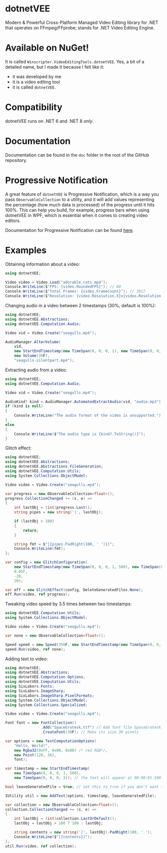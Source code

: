 # dotnetVEE
Modern &amp; Powerful Cross-Platform Managed Video Editing library for .NET that operates on FFmpeg/FFprobe; stands for .NET Video Editing Engine.

# Available on NuGet!
It is called `Winscripter.VideoEditingTools.dotnetVEE`. Yes, a bit of a detailed name, but I made it because I felt like it:
- it was developed by me
- it is a video editing tool
- it is called `dotnetVEE`.

# Compatibility
dotnetVEE runs on .NET 6 and .NET 8 *only*.

# Documentation
Documentation can be found in the `doc` folder in the root of the GitHub repository.

# Progressive Notification
A great feature of `dotnetVEE` is Progressive Notification, which is a way you pass `ObservableCollection`
to a utility, and it will add values representing the percentage (how much data is processed) of the progress
until it hits 100%. This can help you build, for example, progress bars when using dotnetVEE in WPF, which is
essential when it comes to creating video editors.

Documentation for Progressive Notification can be found [here](https://github.com/winscripter/dotnetVEE/blob/main/doc/6.%20Progressive%20Notification.md).

# Examples
Obtaining information about a video:
```cs
using dotnetVEE;

Video video = Video.Load("adorable_cats.mp4");
Console.WriteLine($"FPS: {video.RoundedFPS}"); // 60
Console.WriteLine($"Total Frames: {video.FrameCount}"); // 3917
Console.WriteLine($"Resolution: {video.Resolution.X}x{video.Resolution.Y}"); // 1920x1080
```

Changing audio in a video between 2 timestamps (30%, default is 100%):
```cs
using dotnetVEE;
using dotnetVEE.Abstractions;
using dotnetVEE.Computation.Audio;

Video vid = Video.Create("seagulls.mp4");

AudioManager.AlterVolume(
    vid,
    new StartEndTimestamp(new TimeSpan(0, 0, 0, 1), new TimeSpan(0, 0, 0, 6)),
    new Volume(30F),
    "seagulls-silentpart.mp4");
```

Extracting audio from a video:
```cs
using dotnetVEE;
using dotnetVEE.Computation.Audio;

Video vid = Video.Create("seagulls.mp4");

AudioKind? kind = AudioManager.AutomatedExtractAudio(vid, "audio.mp3");
if (kind is null)
{
    Console.WriteLine("The audio format of the video is unsupported.");
}
else
{
    Console.WriteLine($"The audio type is {kind?.ToString()}");
}
```

Glitch effect:
```cs
using dotnetVEE;
using dotnetVEE.Abstractions;
using dotnetVEE.Abstractions.FileGeneration;
using dotnetVEE.Computation.Utils;
using System.Collections.ObjectModel;

Video video = Video.Create("seagulls.mp4");

var progress = new ObservableCollection<float>();
progress.CollectionChanged += (s, e) =>
{
    int lastObj = (int)progress.Last();
    string pipes = new string('|', lastObj);

    if (lastObj > 100)
    {
        return;
    }

    string fmt = $"[{pipes.PadRight(100, ' ')}]";
    Console.WriteLine(fmt);
};

var config = new GlitchConfiguration(
    new StartEndTimestamp(new TimeSpan(0, 0, 0, 1, 500), new TimeSpan(0, 0, 0, 3)),
    0.05F,
    -20,
    20);

var eff = new GlitchEffect(config, DeleteGeneratedFiles.None);
eff.Run(video, ref progress);
```

Tweaking video speed by 3.5 times between two timestamps:
```cs
using dotnetVEE.Computation.Utils;
using System.Collections.ObjectModel;

Video video = Video.Create("seagulls.mp4");

var none = new ObservableCollection<float>();

Speed speed = new Speed(350F, new StartEndTimestamp(new TimeSpan(0, 0, 0, 1, 500), new TimeSpan(0, 0, 0, 7, 500)));
speed.Run(video, ref none);
```

Adding text to video:
```cs
using dotnetVEE;
using dotnetVEE.Abstractions;
using dotnetVEE.Computation.Options;
using dotnetVEE.Computation.Utils;
using SixLabors.Fonts;
using SixLabors.ImageSharp;
using SixLabors.ImageSharp.PixelFormats;
using System.Collections.ObjectModel;
using System.Collections.Specialized;

Video video = Video.Create("seagulls.mp4");

Font font = new FontCollection()
                .Add("SpaceGrotesk.ttf") // Add font file SpaceGrotesk.ttf- does not require the font to be installed
                .CreateFont(30F); // Make its size 30 pixels

var options = new TextComputationOptions(
    "Hello, World!",
    new Rgba32(0xFF, 0x00, 0x00) /* red RGB*/,
    new Point(128, 36),
    font);

var timestamp = new StartEndTimestamp(
    new TimeSpan(0, 0, 0, 1, 500),
    new TimeSpan(0, 0, 0, 3)); // the text will appear at 00:00:01.500 and will vanish at 00:00:03.000

bool leaveGeneratedFile = true; // set this to true if you don't want the original video to be overwrtiten.

IUtility util = new AddText(options, timestamp, leaveGeneratedFile);

var collection = new ObservableCollection<float>();
collection.CollectionChanged += (s, e) =>
{
    int lastObj = (int)collection.LastOrDefault();
    lastObj = lastObj > 100 ? 100 : lastObj;

    string contents = new string('|', lastObj).PadRight(100, ' ');
    Console.WriteLine($"[{contents}]");
};
util.Run(video, ref collection);
```
